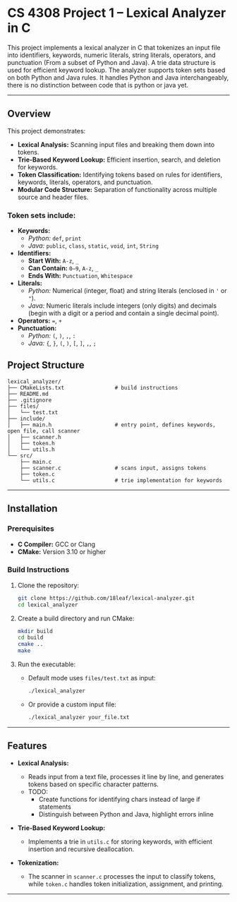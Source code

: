
# CS 4308 Project 1 – Lexical Analyzer in C

This project implements a lexical analyzer in C that tokenizes an input file 
into identifiers, keywords, numeric literals, string literals, operators, 
and punctuation (From a subset of Python and Java). A trie data structure is used for 
efficient keyword lookup. The analyzer supports token sets based on both Python and Java rules.
It handles Python and Java interchangeably, there is no distinction between code that is python or java yet.

---

## Overview

This project demonstrates:
- **Lexical Analysis:** Scanning input files and breaking them down into tokens.
- **Trie-Based Keyword Lookup:** Efficient insertion, search, and deletion for keywords.
- **Token Classification:** Identifying tokens based on rules for identifiers, keywords, literals, operators, and punctuation.
- **Modular Code Structure:** Separation of functionality across multiple source and header files.

### Token sets include:
- **Keywords:**  
  - *Python:* `def`, `print`  
  - *Java:* `public`, `class`, `static`, `void`, `int`, `String`
- **Identifiers:**
    - **Start With:** `A-z`, `_`
    - **Can Contain:** `0–9`, `A-z`, `_`
    - **Ends With:** `Punctuation`, `Whitespace`
- **Literals:**  
  - *Python:* Numerical (integer, float) and string literals (enclosed in `'` or `"`).  
  - *Java:* Numeric literals include integers (only digits) and decimals (begin with a digit or a period and contain a single decimal point).
- **Operators:** `=`, `+`
- **Punctuation:**  
  - *Python:* `(`, `)`, `,`, `:`  
  - *Java:* `{`, `}`, `(`, `)`, `[`, `]`, `,`, `;`


## Project Structure

```
lexical_analyzer/
├── CMakeLists.txt                # build instructions
├── README.md
├── .gitignore
├── files/
│   └── test.txt
├── include/
│   ├── main.h                    # entry point, defines keywords, open file, call scanner
│   ├── scanner.h
│   ├── token.h
│   └── utils.h
└── src/
    ├── main.c                    
    ├── scanner.c                 # scans input, assigns tokens
    ├── token.c
    └── utils.c                   # trie implementation for keywords
```


---

## Installation

### Prerequisites

- **C Compiler:** GCC or Clang
- **CMake:** Version 3.10 or higher

### Build Instructions

1. Clone the repository:
   ```bash
   git clone https://github.com/18leaf/lexical-analyzer.git
   cd lexical_analyzer
   ```

2. Create a build directory and run CMake:
   ```bash
   mkdir build
   cd build
   cmake ..
   make
   ```

3. Run the executable:
    - Default mode uses `files/test.txt` as input:
      ```bash
      ./lexical_analyzer
      ```
    - Or provide a custom input file:
      ```bash
      ./lexical_analyzer your_file.txt
      ```

---

## Features

- **Lexical Analysis:**
    - Reads input from a text file, processes it line by line, and generates tokens based on specific character patterns.
    - TODO: 
      - Create functions for identifying chars instead of large if statements
      - Distinguish between Python and Java, highlight errors inline
 
- **Trie-Based Keyword Lookup:**
    - Implements a trie in `utils.c` for storing keywords, with efficient insertion and recursive deallocation.
  
- **Tokenization:**
    - The scanner in `scanner.c` processes the input to classify tokens, while `token.c` handles token initialization, assignment, and printing.

---
